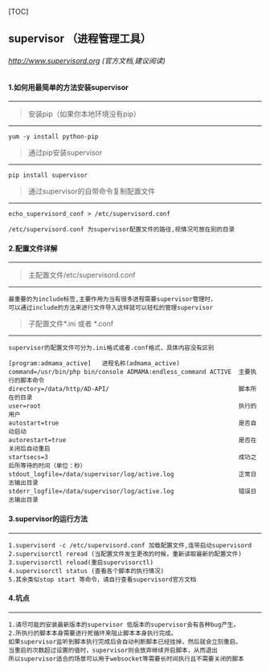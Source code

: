 [TOC]
## supervisor （进程管理工具）
###### http://www.supervisord.org (官方文档,建议阅读)
#### 1.如何用最简单的方法安装supervisor
----

>安装pip（如果你本地环境没有pip）

---
	yum -y install python-pip

>通过pip安装supervisor

---
	pip install supervisor

>通过supervisor的自带命令复制配置文件

---
	echo_supervisord_conf > /etc/supervisord.conf

	/etc/supervisord.conf 为supervisor配置文件的路径,视情况可放在别的目录

#### 2.配置文件详解
----

>主配置文件/etc/supervisord.conf

---
	最重要的为include标签,主要作用为当有很多进程需要supervisor管理时，
	可以通过include的方法来进行文件导入这样就可以轻松的管理supervisor

>子配置文件*.ini 或者 *.conf 

----
	supervisor的配置文件可分为.ini格式或者.conf格式，具体内容没有区别

	[program:admama_active]   进程名称(admama_active)
	command=/usr/bin/php bin/console ADMAMA:endless_command ACTIVE  主要执行的脚本命令
	directory=/data/http/AD-API/                                    脚本所在的目录
	user=root                                                       执行的用户
	autostart=true                                                  是否自动启动
	autorestart=true                                                是否在关闭后自动重启
	startsecs=3                                                     成功之后所等待的时间（单位：秒）
	stdout_logfile=/data/supervisor/log/active.log                  正常日志输出目录
	stderr_logfile=/data/supervisor/log/active.log                  错误日志输出目录

#### 3.supervisor的运行方法
----
	1.supervisord -c /etc/supervisord.conf 加载配置文件,连带启动supervisord
	2.supervisorctl reread (当配置文件发生更改的时候，重新读取最新的配置文件)
	3.supervisorctl reload(重启supervisorctl)
	4.supervisorctl status (查看各个脚本的执行情况)
    5.其余类似stop start 等命令，请自行查看supervisord官方文档

#### 4.坑点
----
	1.请尽可能的安装最新版本的supervisor 低版本的supervisor会有各种bug产生。
	2.所执行的脚本本身需要进行死循环来阻止脚本本身执行完成。
	如果supervisor监听到脚本执行完成后会自动判断脚本已经挂掉，然后就会立刻重启。
	当重启的次数超过设置的值时，supervisor则会放弃继续开启脚本，从而退出
	所以supervisor适合的场景可以用于websocket等需要长时间执行且不需要关闭的脚本
